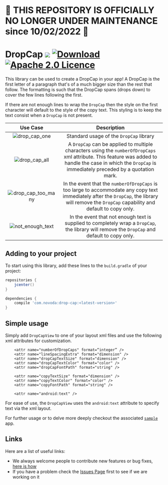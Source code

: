 # 🛑 THIS REPOSITORY IS OFFICIALLY NO LONGER UNDER MAINTENANCE since 10/02/2022 🛑

# DropCap [![](https://ci.novoda.com/buildStatus/icon?job=drop-cap)](https://ci.novoda.com/job/drop-cap/lastBuild/console) [![Download](https://api.bintray.com/packages/novoda/maven/drop-cap/images/download.svg) ](https://bintray.com/novoda/maven/drop-cap/_latestVersion) [![Apache 2.0 Licence](https://img.shields.io/github/license/novoda/drop-cap.svg)](https://github.com/novoda/drop-cap/blob/master/LICENSE)

This library can be used to create a DropCap in your app! A DropCap is the first letter of a paragraph that's of a much
bigger size than the rest that follow. The formatting is such that the DropCap spans (drops down) to cover the few lines
following the first.

If there are not enough lines to wrap the `DropCap` then the style on the first character will default to the style
of the copy text. This styling is to keep the text consist when a `DropCap` is not present.

Use Case | Description
:---:|:---:
![drop_cap_one](https://cloud.githubusercontent.com/assets/3380092/24722504/d2e4ddea-1a3b-11e7-8749-0158ad3ab5e9.png) | Standard usage of the `DropCap` library
![drop_cap_all](https://cloud.githubusercontent.com/assets/3380092/24722529/edcd641a-1a3b-11e7-82df-0e535a8c60b2.png) | A `DropCap` can be applied to multiple characters using the `numberOfDropCaps` xml attribute. This feature was added to handle the case in which the `DropCap` is immediately preceded by a quotation mark.
![drop_cap_too_many](https://cloud.githubusercontent.com/assets/3380092/24722530/edcf912c-1a3b-11e7-8757-d336c8bd3c95.png) | In the event that the `numberOfDropCaps` is too large to accommodate any copy text immediately after the `DropCap`, the library will remove the `DropCap` capability and default to copy only.
![not_enough_text](https://cloud.githubusercontent.com/assets/3380092/20004465/6385c7d6-a284-11e6-875e-b1647968865b.png) | In the event that not enough text is supplied to completely wrap a `DropCap`, the library will remove the `DropCap` and default to copy only.

## Adding to your project

To start using this library, add these lines to the `build.gradle` of your project:

```groovy
repositories {
    jcenter()
}

dependencies {
    compile 'com.novoda:drop-cap:<latest-version>'
}
```

## Simple usage

Simply add `DropCapView` to one of your layout xml files and use the following xml attributes for customization.

```
    <attr name="numberOfDropCaps" format=“integer” />	
    <attr name="lineSpacingExtra" format="dimension" />
    <attr name="dropCapTextSize" format="dimension" />
    <attr name="dropCapTextColor" format="color" />
    <attr name="dropCapFontPath" format="string" />

    <attr name="copyTextSize" format="dimension" />
    <attr name="copyTextColor" format="color" />
    <attr name="copyFontPath" format="string" />

    <attr name="android:text" />
```

For ease of use, the `DropCapView` uses the `android:text` attribute to specify text via the xml layout.


For further usage or to delve more deeply checkout the associated [`sample`](https://github.com/novoda/spikes/tree/master/drop-cap/sample) app. 

## Links

Here are a list of useful links:

 * We always welcome people to contribute new features or bug fixes, [here is how](https://github.com/novoda/novoda/blob/master/CONTRIBUTING.md)
 * If you have a problem check the [Issues Page](https://github.com/novoda/drop-cap/issues) first to see if we are working on it
